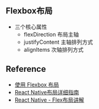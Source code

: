 ## Flexbox布局
* 三个核心属性
    - flexDirection 布局主轴
    - justifyContent 主轴排列方式
    - alignItems 次轴排列方式

## Reference
- [使用 Flexbox 布局](https://reactnative.cn/docs/flexbox)
- [React Native布局详细指南](https://www.devio.org/2020/08/09/React-Native-Layout/)
- [React Native - Flex布局讲解](https://www.jianshu.com/p/025f4ad7a4a4)
